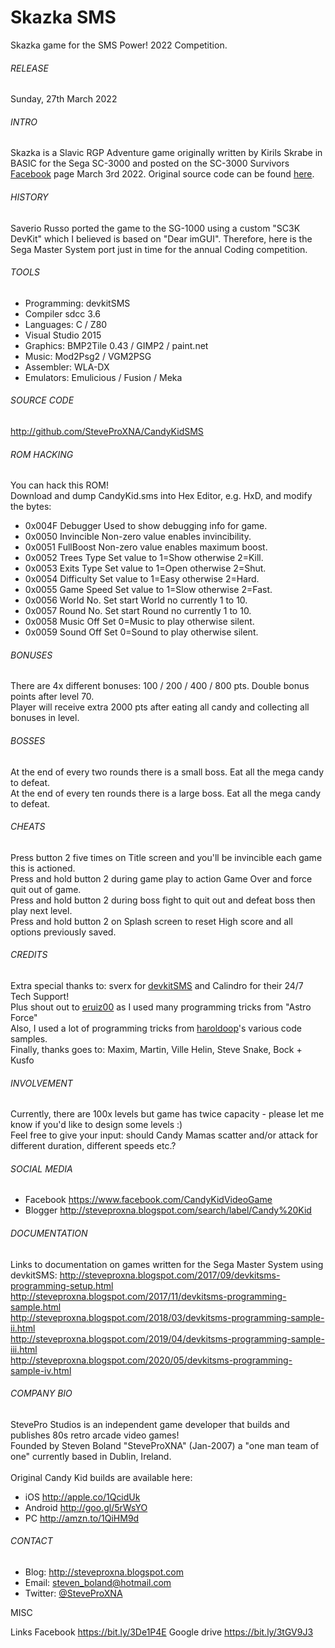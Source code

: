 # Skazka SMS
Skazka game for the SMS Power! 2022 Competition.

###### RELEASE
Sunday, 27th March 2022

###### INTRO
Skazka is a Slavic RGP Adventure game originally written by Kirils Skrabe in BASIC for the Sega SC-3000 and posted on the SC-3000 Survivors [Facebook](https://bit.ly/3De1P4E) page March 3rd 2022.  Original source code can be found [here](https://bit.ly/3tGV9J3).

###### HISTORY
Saverio Russo ported the game to the SG-1000 using a custom "SC3K DevKit" which I believed is based on "Dear imGUI".  Therefore, here is the Sega Master System port just in time for the annual Coding competition.

###### TOOLS
- Programming:	devkitSMS
- Compiler		sdcc 3.6
- Languages:	C / Z80
- Visual Studio 2015
- Graphics:		BMP2Tile 0.43 / GIMP2 / paint.net
- Music:		Mod2Psg2 / VGM2PSG
- Assembler:	WLA-DX
- Emulators:	Emulicious / Fusion / Meka

###### SOURCE CODE
http://github.com/SteveProXNA/CandyKidSMS

###### ROM HACKING
You can hack this ROM!  
Download and dump CandyKid.sms into Hex Editor, e.g. HxD, and modify the bytes:
- 0x004F	Debugger	Used to show debugging info for game.
- 0x0050	Invincible	Non-zero value enables invincibility.
- 0x0051	FullBoost	Non-zero value enables maximum boost.
- 0x0052	Trees Type	Set value to 1=Show otherwise 2=Kill.
- 0x0053	Exits Type	Set value to 1=Open otherwise 2=Shut.
- 0x0054	Difficulty	Set value to 1=Easy otherwise 2=Hard.
- 0x0055	Game Speed	Set value to 1=Slow otherwise 2=Fast.
- 0x0056	World No.	Set start World no currently 1 to 10.
- 0x0057	Round No.	Set start Round no currently 1 to 10.
- 0x0058	Music Off	Set 0=Music to play otherwise silent.
- 0x0059	Sound Off	Set 0=Sound to play otherwise silent.

###### BONUSES
There are 4x different bonuses: 100 / 200 / 400 / 800 pts.  Double bonus points after level 70.
<br />
Player will receive extra 2000 pts after eating all candy and collecting all bonuses in level.

###### BOSSES
At the end of every two rounds there is a small boss.  Eat all the mega candy to defeat.
<br />
At the end of every ten rounds there is a large boss.  Eat all the mega candy to defeat.

###### CHEATS
Press button 2 five times on Title screen and you'll be invincible each game this is actioned.
<br />
Press and hold button 2 during game play to action Game Over and force quit out of game.
<br />
Press and hold button 2 during boss fight to quit out and defeat boss then play next level.
<br />
Press and hold button 2 on Splash screen to reset High score and all options previously saved.

###### CREDITS
Extra special thanks to: sverx for [devkitSMS](https://github.com/sverx/devkitSMS) and Calindro for their 24/7 Tech Support!
<br />
Plus shout out to [eruiz00](http://www.smspower.org/forums/member10267) as I used many programming tricks from "Astro Force"
<br />
Also, I used a lot of programming tricks from [haroldoop](http://www.smspower.org/forums/member601)'s various code samples.
<br />
Finally, thanks goes to: Maxim, Martin, Ville Helin, Steve Snake, Bock + Kusfo

###### INVOLVEMENT
Currently, there are 100x levels but game has twice capacity - please let me know if you'd like to design some levels :)
<br />
Feel free to give your input: should Candy Mamas scatter and/or attack for different duration, different speeds etc.?

###### SOCIAL MEDIA
- Facebook https://www.facebook.com/CandyKidVideoGame
- Blogger  http://steveproxna.blogspot.com/search/label/Candy%20Kid

###### DOCUMENTATION
Links to documentation on games written for the Sega Master System using devkitSMS:
http://steveproxna.blogspot.com/2017/09/devkitsms-programming-setup.html
<br />
http://steveproxna.blogspot.com/2017/11/devkitsms-programming-sample.html
<br />
http://steveproxna.blogspot.com/2018/03/devkitsms-programming-sample-ii.html
<br />
http://steveproxna.blogspot.com/2019/04/devkitsms-programming-sample-iii.html
<br />
http://steveproxna.blogspot.com/2020/05/devkitsms-programming-sample-iv.html

###### COMPANY BIO
StevePro Studios is an independent game developer that builds and publishes 80s retro arcade video games!
<br />
Founded by Steven Boland "SteveProXNA" (Jan-2007) a "one man team of one" currently based in Dublin, Ireland.
<br />
<br />
Original Candy Kid builds are available here:
<br />
- iOS		http://apple.co/1QcidUk
- Android	http://goo.gl/5rWsYO
- PC		http://amzn.to/1QiHM9d

###### CONTACT
- Blog:		http://steveproxna.blogspot.com
- Email:	steven_boland@hotmail.com
- Twitter:	[@SteveProXNA](http://twitter.com/SteveProXNA)



MISC


Links 
Facebook		https://bit.ly/3De1P4E
Google drive	https://bit.ly/3tGV9J3
